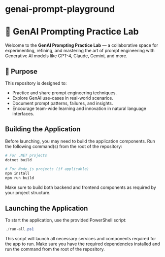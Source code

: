 # genai-prompt-playground
# 🧠 GenAI Prompting Practice Lab

Welcome to the **GenAI Prompting Practice Lab** — a collaborative space for experimenting, refining, and mastering the art of prompt engineering with Generative AI models like GPT-4, Claude, Gemini, and more.

## 🚀 Purpose

This repository is designed to:
- Practice and share prompt engineering techniques.
- Explore GenAI use-cases in real-world scenarios.
- Document prompt patterns, failures, and insights.
- Encourage team-wide learning and innovation in natural language interfaces.

## Building the Application

Before launching, you may need to build the application components. Run the following command(s) from the root of the repository:

```powershell
# For .NET projects
dotnet build

# For Node.js projects (if applicable)
npm install
npm run build
```

Make sure to build both backend and frontend components as required by your project structure.

## Launching the Application

To start the application, use the provided PowerShell script:

```powershell
./run-all.ps1
```

This script will launch all necessary services and components required for the app to run. Make sure you have the required dependencies installed and run the command from the root of the repository.


